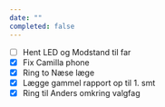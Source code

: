 ```yaml
---
date: ""
completed: false
---
```

- [ ] Hent LED og Modstand til far
- [x] Fix Camilla phone
- [x] Ring to Næse læge
- [x] Lægge gammel rapport op til 1. smt
- [x] Ring til Anders omkring valgfag
